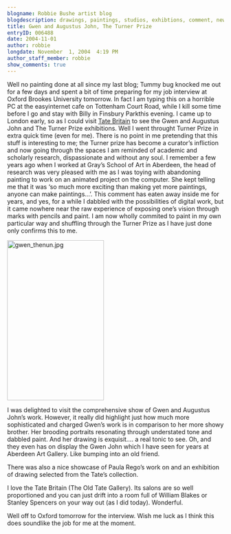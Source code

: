 ```yaml
---
blogname: Robbie Bushe artist blog
blogdescription: drawings, paintings, studios, exhibtions, comment, news as they happen to Robbie Bushe
title: Gwen and Augustus John, The Turner Prize
entryID: 006488
date: 2004-11-01
author: robbie
longdate: November  1, 2004  4:19 PM
author_staff_member: robbie
show_comments: true
---
```


<p>Well no painting done at all since my last blog; Tummy bug knocked me out for a few days and spent a bit of time preparing for my job interview at Oxford Brookes University tomorrow. In fact I am typing this on a horrible PC at the easyinternet cafe on Tottenham Court Road, while I kill some time before I go and stay with Billy in Finsbury Parkthis evening. I came up to London early, so as I could visit <a href="http://www.tate.org.uk/britain/">Tate Britain</a> to see the Gwen and Augustus John and The Turner Prize exhibitions. Well I went throught Turner Prize in extra quick time (even for me). There is no point in me pretending that this stuff is interesting to me; the Turner prize has become a curator&#8217;s infliction and now going through the spaces I am reminded of academic and scholarly research, dispassionate and without any soul. I remember a few years ago when I worked at Gray&#8217;s School of Art in Aberdeen, the head of research was very pleased with me as I was toying with abandoning painting to work on an animated project on the computer. She kept telling me that it was &#8216;so much more exciting than making yet more paintings, anyone can make paintings&#8230;&#8217;. This comment has eaten away inside me for years, and yes, for a while I dabbled with the possibilities of digital work, but it came nowhere near the raw experience of exposing one&#8217;s vision through marks with pencils and paint. I am now wholly commited to paint in my own particular way and shuffling through the Turner Prize as I have just done only confirms this to me.</p>

<p><img alt="gwen_thenun.jpg" src="http://mtengine.pumpernickle.net/mt_pages/robbiebushe/i/gwen_thenun.jpg" width="225" height="372" /></p>


<p>I was delighted to visit the comprehensive show of Gwen and Augustus John&#8217;s work. However, it really did highlight just how much more sophisticated and charged Gwen&#8217;s work is in comparison to her more showy brother. Her brooding portraits resonating through understated tone and dabbled paint. And her drawing is exquisit&#8230;. a real tonic to see. Oh, and they even has on display the Gwen John which I have seen for years at Aberdeen Art Gallery. Like bumping into an old friend.</p>

<p>There was also a nice showcase of Paula Rego&#8217;s work on and an exhibition of drawing selected from the Tate&#8217;s collection.</p>

<p>I love the Tate Britain (The Old Tate Gallery). Its salons are so well proportioned and you can just drift into a room full of William Blakes or Stanley Spencers on your way out (as I did today). Wonderful.</p>

<p>Well off to Oxford tomorrow for the interview. Wish me luck as I think this does soundlike the job for me at the moment.</p>

